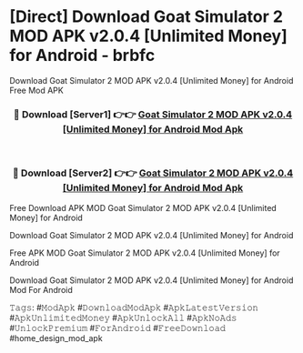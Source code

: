 # [Direct] Download Goat Simulator 2 MOD APK v2.0.4 [Unlimited Money] for Android - brbfc
Download Goat Simulator 2 MOD APK v2.0.4 [Unlimited Money] for Android Free Mod APK

<div align="center">
<h3>🔴 Download [Server1] 👉👉 <a href="https://apk-comot.site?title=Goat_Simulator_2_MOD_APK_v2.0.4_[Unlimited_Money]_for_Android">Goat Simulator 2 MOD APK v2.0.4 [Unlimited Money] for Android Mod Apk</a></h3><br>

<h3>🔴 Download [Server2] 👉👉 <a href="https://apk-comot.site?title=Goat_Simulator_2_MOD_APK_v2.0.4_[Unlimited_Money]_for_Android">Goat Simulator 2 MOD APK v2.0.4 [Unlimited Money] for Android Mod Apk</a></h3>
</div>


Free Download APK MOD Goat Simulator 2 MOD APK v2.0.4 [Unlimited Money] for Android

Download Goat Simulator 2 MOD APK v2.0.4 [Unlimited Money] for Android 

Free APK MOD Goat Simulator 2 MOD APK v2.0.4 [Unlimited Money] for Android 

Download Goat Simulator 2 MOD APK v2.0.4 [Unlimited Money] for Android Mod For Android

𝚃𝚊𝚐𝚜: #𝙼𝚘𝚍𝙰𝚙𝚔 #𝙳𝚘𝚠𝚗𝚕𝚘𝚊𝚍𝙼𝚘𝚍𝙰𝚙𝚔 #𝙰𝚙𝚔𝙻𝚊𝚝𝚎𝚜𝚝𝚅𝚎𝚛𝚜𝚒𝚘𝚗 #𝙰𝚙𝚔𝚄𝚗𝚕𝚒𝚖𝚒𝚝𝚎𝚍𝙼𝚘𝚗𝚎𝚢 #𝙰𝚙𝚔𝚄𝚗𝚕𝚘𝚌𝚔𝙰𝚕𝚕 #𝙰𝚙𝚔𝙽𝚘𝙰𝚍𝚜 #𝚄𝚗𝚕𝚘𝚌𝚔𝙿𝚛𝚎𝚖𝚒𝚞𝚖 #𝙵𝚘𝚛𝙰𝚗𝚍𝚛𝚘𝚒𝚍 #𝙵𝚛𝚎𝚎𝙳𝚘𝚠𝚗𝚕𝚘𝚊𝚍 #home_design_mod_apk